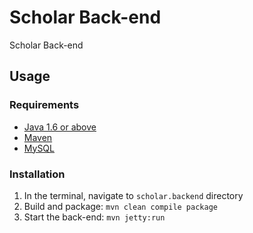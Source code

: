 # Scholar Back-end

Scholar Back-end

## Usage
### Requirements
* [Java 1.6 or above](http://www.oracle.com/technetwork/java/javase/downloads/index.html)
* [Maven](https://maven.apache.org/)
* [MySQL](https://www.mysql.com/)

### Installation
1. In the terminal, navigate to `scholar.backend` directory
2. Build and package: `mvn clean compile package`
3. Start the back-end: `mvn jetty:run`